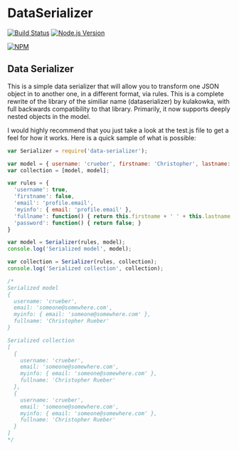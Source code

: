 DataSerializer
==============
[![Build Status][travis-image]][travis-url]
[![Node.js Version][node-version-image]][node-version-url]

[![NPM](https://nodei.co/npm/data-serializer.png?downloads=true)](https://nodei.co/npm/data-serializer/)


## Data Serializer

This is a simple data serializer that will allow you to transform one JSON object in to another one, in a different format, via rules. This is a complete rewrite of the library of the similiar name (dataserializer) by kulakowka, with full backwards compatibility to that library. Primarily, it now supports deeply nested objects in the model.

I would highly recommend that you just take a look at the test.js file to get a feel for how it works. Here is a quick sample of what is possible:

```javascript
var Serializer = require('data-serializer');

var model = { username: 'crueber', firstname: 'Christopher', lastname: 'Rueber', password: 'qwerty', profile: { email: 'someone@somewhere.com' } }
var collection = [model, model];

var rules = {
  'username': true,
  'firstname': false,
  'email': 'profile.email',
  'myinfo': { email: 'profile.email' },
  'fullname': function() { return this.firstname + ' ' + this.lastname; },
  'password': function() { return false; }
}

var model = Serializer(rules, model);
console.log('Serialized model', model); 

var collection = Serializer(rules, collection);
console.log('Serialized collection', collection); 

/*
Serialized model 
{ 
  username: 'crueber', 
  email: 'someone@somewhere.com',
  myinfo: { email: 'someone@somewhere.com' },
  fullname: 'Christopher Rueber' 
}

Serialized collection 
[ 
  { 
    username: 'crueber', 
    email: 'someone@somewhere.com',
    myinfo: { email: 'someone@somewhere.com' },
    fullname: 'Christopher Rueber' 
  },
  { 
    username: 'crueber', 
    email: 'someone@somewhere.com',
    myinfo: { email: 'someone@somewhere.com' },
    fullname: 'Christopher Rueber' 
  } 
]
*/

```


[npm-image]: https://img.shields.io/npm/v/data-serializer.svg?style=flat
[travis-image]: https://img.shields.io/travis/crueber/DataSerializer.svg?style=flat
[travis-url]: https://travis-ci.org/crueber/DataSerializer

[node-version-image]: https://img.shields.io/badge/node.js-%3E%3D_10.0-brightgreen.svg?style=flat
[node-version-url]: http://nodejs.org/download/
